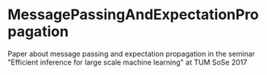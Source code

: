 # MessagePassingAndExpectationPropagation
Paper about message passing and expectation propagation in the seminar "Efficient inference for large scale machine learning" at TUM SoSe 2017
